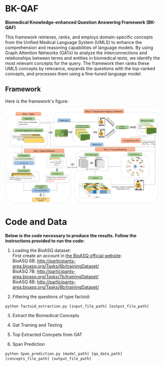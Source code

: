 # BK-QAF
**Biomedical Knowledge-enhanced Question Answering Framework (BK-QAF)**

This framework retrieves, ranks, and employs domain-specific concepts from the Unified Medical Language System (UMLS) to enhance the comprehension and reasoning capabilities of language models. By using Graph Attention Networks (GATs) to analyze the interconnections and relationships between terms and entities in biomedical texts, we identify the most relevant concepts for the query. The framework then ranks these UMLS concepts by relevance, expands the questions with the top-ranked concepts, and processes them using a fine-tuned language model.

## Framework

Here is the framework's figure:

<img src="https://github.com/Bitazad/BK-QAF/blob/main/MainFigure.png" alt="Framework Figure" width="500"/>


# Code and Data

**Below is the code necessary to produce the results. Follow the instructions provided to run the code:**

1. Loading the BioASQ dataset:<br>
First create an account in [the BioASQ official website](http://participants-area.bioasq.org/):<br>
BioASQ 6B: http://participants-area.bioasq.org/Tasks/6b/trainingDataset/<br> 
BioASQ 7B: http://participants-area.bioasq.org/Tasks/7b/trainingDataset/<br>
BioASQ 8B: http://participants-area.bioasq.org/Tasks/8b/trainingDataset/<br>


2. Filtering the questions of type factoid:
```
python factoid_extraction.py [input_file_path] [output_file_path]
```

3. Extract the Biomedical Concepts


4. Gat Training and Testing


5. Top Extracted Concpets from GAT 


6. Span Prediction
```
python Span_prediction.py [model_path] [qa_data_path] [concepts_file_path] [output_file_path]
```
